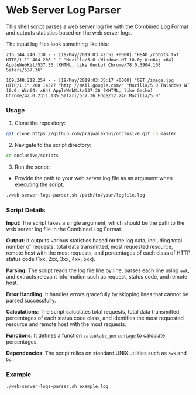 # Web Server Log Parser

This shell script parses a web server log file with the Combined Log Format and outputs statistics based on the web server logs.

The input log files look something like this:

`216.144.240.130 - - [19/May/2019:03:42:51 +0000] "HEAD /robots.txt HTTP/1.1" 404 208 "-" "Mozilla/5.0 (Windows NT 10.0; Win64; x64) AppleWebKit/537.36 (KHTML, like Gecko) Chrome/78.0.3904.108 Safari/537.36"`

`169.248.212.254 - - [19/May/2019:03:35:17 +0000] "GET /image.jpg HTTP/1.1" 200 14327 "http://mail.google.com/" "Mozilla/5.0 (Windows NT 10.0; Win64; x64) AppleWebKit/537.36 (KHTML, like Gecko) Chrome/42.0.2311.135 Safari/537.36 Edge/12.246 Mozilla/5.0"`

### Usage

1. Clone the repository:
```bash
git clone https://github.com/prajwalakhuj/onclusive.git -b master
```
2. Navigate to the script directory:
```bash
cd onclusive/scripts
```
3. Run the script:

- Provide the path to your web server log file as an argument when executing the script.
```bash
./web-server-logs-parser.sh /path/to/your/logfile.log
```

### Script Details
**Input**: The script takes a single argument, which should be the path to the web server log file in the Combined Log Format.

**Output**: It outputs various statistics based on the log data, including total number of requests, total data transmitted, most requested resource, remote host with the most requests, and percentages of each class of HTTP status code (1xx, 2xx, 3xx, 4xx, 5xx).

**Parsing**: The script reads the log file line by line, parses each line using `awk`, and extracts relevant information such as request, status code, and remote host.

**Error Handling**: It handles errors gracefully by skipping lines that cannot be parsed successfully.

**Calculations**: The script calculates total requests, total data transmitted, percentages of each status code class, and identifies the most requested resource and remote host with the most requests.

**Functions**: It defines a function `calculate_percentage` to calculate percentages.

**Dependencies**: The script relies on standard UNIX utilities such as `awk` and `bc`.

### Example

```bash
./web-server-logs-parser.sh example.log
```
